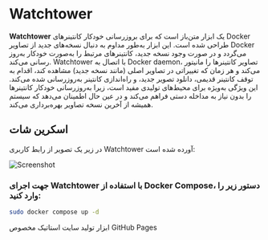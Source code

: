 # Watchtower

**Watchtower** یک ابزار متن‌باز است که برای بروزرسانی خودکار کانتینرهای Docker طراحی شده است. این ابزار به‌طور مداوم به دنبال نسخه‌های جدید از تصاویر Docker می‌گردد و در صورت وجود نسخه جدید، کانتینرهای مرتبط را به‌صورت خودکار به‌روز رسانی می‌کند. Watchtower با اتصال به Docker daemon، تصاویر کانتینرها را مانیتور می‌کند و هر زمان که تغییراتی در تصاویر اصلی (مانند نسخه جدید) مشاهده کند، اقدام به توقف کانتینر قدیمی، دانلود تصویر جدید، و راه‌اندازی کانتینر به‌روزرسانی شده می‌کند. این ویژگی به‌ویژه برای محیط‌های تولیدی مفید است، زیرا به‌روزرسانی خودکار کانتینرها را بدون نیاز به مداخله دستی فراهم می‌کند و در عین حال اطمینان می‌دهد که سیستم همیشه از آخرین نسخه تصاویر بهره‌برداری می‌کند.

## اسکرین شات

در زیر یک تصویر از رابط کاربری Watchtower آورده شده است:

![Screenshot](screenshot.png)

### جهت اجرای Watchtower با استفاده از Docker Compose، دستور زیر را وارد کنید:

```bash
sudo docker compose up -d
```



ابزار تولید سایت استاتیک مخصوص GitHub Pages
